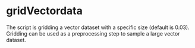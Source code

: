 # gridVectordata
The script is gridding a vector dataset with a specific size (default is 0.03).
Gridding can be used as a preprocessing step to sample a large vector dataset.
